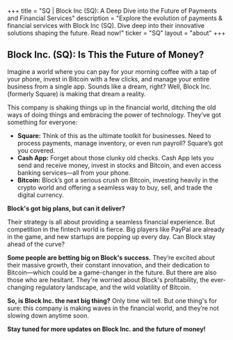 +++
title = "SQ |  Block Inc (SQ): A Deep Dive into the Future of Payments and Financial Services"
description = "Explore the evolution of payments & financial services with Block Inc (SQ). Dive deep into their innovative solutions shaping the future. Read now!"
ticker = "SQ"
layout = "about"
+++

        


##  Block Inc. (SQ): Is This the Future of Money?

Imagine a world where you can pay for your morning coffee with a tap of your phone, invest in Bitcoin with a few clicks, and manage your entire business from a single app. Sounds like a dream, right? Well, Block Inc. (formerly Square) is making that dream a reality.

This company is shaking things up in the financial world, ditching the old ways of doing things and embracing the power of technology. They’ve got something for everyone:  

* **Square:** Think of this as the ultimate toolkit for businesses. Need to process payments, manage inventory, or even run payroll? Square’s got you covered. 
* **Cash App:** Forget about those clunky old checks. Cash App lets you send and receive money, invest in stocks and Bitcoin, and even access banking services—all from your phone. 
* **Bitcoin:** Block’s got a serious crush on Bitcoin, investing heavily in the crypto world and offering a seamless way to buy, sell, and trade the digital currency.

**Block's got big plans, but can it deliver?**  

Their strategy is all about providing a seamless financial experience.  But competition in the fintech world is fierce.  Big players like PayPal are already in the game, and new startups are popping up every day. Can Block stay ahead of the curve? 

**Some people are betting big on Block's success.**  They’re excited about their massive growth, their constant innovation, and their dedication to Bitcoin—which could be a game-changer in the future.  But there are also those who are hesitant.  They're worried about Block's profitability, the ever-changing regulatory landscape, and the wild volatility of Bitcoin. 

**So, is Block Inc. the next big thing?**  Only time will tell. But one thing's for sure:  this company is making waves in the financial world, and they’re not slowing down anytime soon. 

**Stay tuned for more updates on Block Inc. and the future of money!** 

        